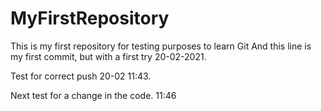 # MyFirstRepository
This is my first repository for testing purposes to learn Git
And this line is my first commit, but with a first try 20-02-2021.

Test for correct push 20-02 11:43.

Next test for a change in the code. 11:46